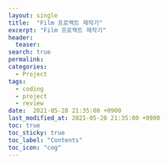 ```yaml
---
layout: single
title:  "Film 프로젝트 제작기"
excerpt: "Film 프로젝트 제작기"
header:
  teaser: 
search: true
permalink:
categories: 
  - Project
tags:
  - coding
  - project
  - review
date:  2021-05-28 21:35:00 +0900
last_modified_at: 2021-05-28 21:35:00 +0900
toc: true
toc_sticky: true
toc_label: "Contents"
toc_icon: "cog"
---
```



